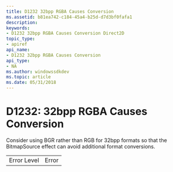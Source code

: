 ```yaml
---
title: D1232 32bpp RGBA Causes Conversion
ms.assetid: b81ea742-c184-45a4-b25d-d7d3bf0fafa1
description: 
keywords:
- D1232 32bpp RGBA Causes Conversion Direct2D
topic_type:
- apiref
api_name:
- D1232 32bpp RGBA Causes Conversion
api_type:
- NA
ms.author: windowssdkdev
ms.topic: article
ms.date: 05/31/2018
---
```


# D1232: 32bpp RGBA Causes Conversion

Consider using BGR rather than RGB for 32bpp formats so that the BitmapSource effect can avoid additional format conversions.



|             |       |
|-------------|-------|
| Error Level | Error |



 

 

 




